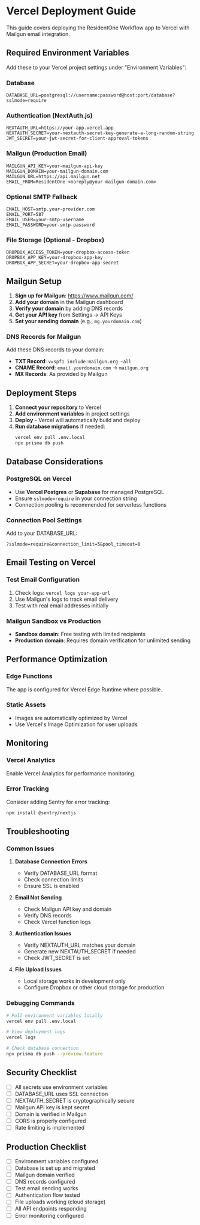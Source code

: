 # Vercel Deployment Guide

This guide covers deploying the ResidentOne Workflow app to Vercel with Mailgun email integration.

## Required Environment Variables

Add these to your Vercel project settings under "Environment Variables":

### Database
```
DATABASE_URL=postgresql://username:password@host:port/database?sslmode=require
```

### Authentication (NextAuth.js)
```
NEXTAUTH_URL=https://your-app.vercel.app
NEXTAUTH_SECRET=your-nextauth-secret-key-generate-a-long-random-string
JWT_SECRET=your-jwt-secret-for-client-approval-tokens
```

### Mailgun (Production Email)
```
MAILGUN_API_KEY=your-mailgun-api-key
MAILGUN_DOMAIN=your-mailgun-domain.com
MAILGUN_URL=https://api.mailgun.net
EMAIL_FROM=ResidentOne <noreply@your-mailgun-domain.com>
```

### Optional SMTP Fallback
```
EMAIL_HOST=smtp.your-provider.com
EMAIL_PORT=587
EMAIL_USER=your-smtp-username
EMAIL_PASSWORD=your-smtp-password
```

### File Storage (Optional - Dropbox)
```
DROPBOX_ACCESS_TOKEN=your-dropbox-access-token
DROPBOX_APP_KEY=your-dropbox-app-key
DROPBOX_APP_SECRET=your-dropbox-app-secret
```

## Mailgun Setup

1. **Sign up for Mailgun**: https://www.mailgun.com/
2. **Add your domain** in the Mailgun dashboard
3. **Verify your domain** by adding DNS records
4. **Get your API key** from Settings → API Keys
5. **Set your sending domain** (e.g., `mg.yourdomain.com`)

### DNS Records for Mailgun
Add these DNS records to your domain:
- **TXT Record**: `v=spf1 include:mailgun.org ~all`
- **CNAME Record**: `email.yourdomain.com` → `mailgun.org`
- **MX Records**: As provided by Mailgun

## Deployment Steps

1. **Connect your repository** to Vercel
2. **Add environment variables** in project settings
3. **Deploy** - Vercel will automatically build and deploy
4. **Run database migrations** if needed:
   ```bash
   vercel env pull .env.local
   npx prisma db push
   ```

## Database Considerations

### PostgreSQL on Vercel
- Use **Vercel Postgres** or **Supabase** for managed PostgreSQL
- Ensure `sslmode=require` in your connection string
- Connection pooling is recommended for serverless functions

### Connection Pool Settings
Add to your DATABASE_URL:
```
?sslmode=require&connection_limit=5&pool_timeout=0
```

## Email Testing on Vercel

### Test Email Configuration
1. Check logs: `vercel logs your-app-url`
2. Use Mailgun's logs to track email delivery
3. Test with real email addresses initially

### Mailgun Sandbox vs Production
- **Sandbox domain**: Free testing with limited recipients
- **Production domain**: Requires domain verification for unlimited sending

## Performance Optimization

### Edge Functions
The app is configured for Vercel Edge Runtime where possible.

### Static Assets
- Images are automatically optimized by Vercel
- Use Vercel's Image Optimization for user uploads

## Monitoring

### Vercel Analytics
Enable Vercel Analytics for performance monitoring.

### Error Tracking
Consider adding Sentry for error tracking:
```bash
npm install @sentry/nextjs
```

## Troubleshooting

### Common Issues

1. **Database Connection Errors**
   - Verify DATABASE_URL format
   - Check connection limits
   - Ensure SSL is enabled

2. **Email Not Sending**
   - Check Mailgun API key and domain
   - Verify DNS records
   - Check Vercel function logs

3. **Authentication Issues**
   - Verify NEXTAUTH_URL matches your domain
   - Generate new NEXTAUTH_SECRET if needed
   - Check JWT_SECRET is set

4. **File Upload Issues**
   - Local storage works in development only
   - Configure Dropbox or other cloud storage for production

### Debugging Commands
```bash
# Pull environment variables locally
vercel env pull .env.local

# View deployment logs
vercel logs

# Check database connection
npx prisma db push --preview-feature
```

## Security Checklist

- [ ] All secrets use environment variables
- [ ] DATABASE_URL uses SSL connection
- [ ] NEXTAUTH_SECRET is cryptographically secure
- [ ] Mailgun API key is kept secret
- [ ] Domain is verified in Mailgun
- [ ] CORS is properly configured
- [ ] Rate limiting is implemented

## Production Checklist

- [ ] Environment variables configured
- [ ] Database is set up and migrated
- [ ] Mailgun domain verified
- [ ] DNS records configured
- [ ] Test email sending works
- [ ] Authentication flow tested
- [ ] File uploads working (cloud storage)
- [ ] All API endpoints responding
- [ ] Error monitoring configured